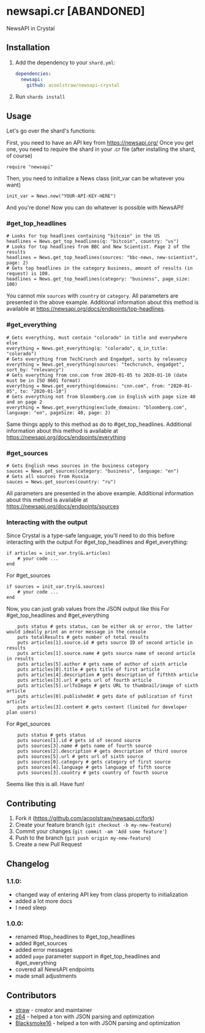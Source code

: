 # newsapi.cr [ABANDONED]

NewsAPI in Crystal

## Installation

1. Add the dependency to your `shard.yml`:

   ```yaml
   dependencies:
     newsapi:
       github: acoolstraw/newsapi-crystal
   ```

2. Run `shards install`

## Usage

Let's go over the shard's functions:

First, you need to have an API key from https://newsapi.org/
Once you get one, you need to require the shard in your .cr file (after installing the shard, of course)
```cr
require "newsapi"
```
Then, you need to initialize a News class (init_var can be whatever you want)
```cr
init_var = News.new("YOUR-API-KEY-HERE")
```
And you're done! Now you can do whatever is possible with NewsAPI!
### #get_top_headlines
```cr
# Looks for top headlines containing "bitcoin" in the US
headlines = News.get_top_headlines(q: "bitcoin", country: "us")
# Looks for top headlines from BBC and New Scientist. Page 2 of the results
headlines = News.get_top_headlines(sources: "bbc-news, new-scientist", page: 2)
# Gets top headlines in the category business, amount of results (in request) is 100.
headlines = News.get_top_headlines(category: "business", page_size: 100)
```
You cannot mix `sources` with `country` or `category`. All parameters are presented in the above example. Additional information about this method is available at <https://newsapi.org/docs/endpoints/top-headlines>.

### #get_everything
```cr
# Gets everything, must contain "colorado" in title and everywhere else
everything = News.get_everything(q: "colorado", q_in_title: "colorado")
# Gets everything from TechCrunch and Engadget, sorts by relevancy
everything = News.get_everything(sources: "techcrunch, engadget", sort_by: "relevancy")
# Gets everything from cnn.com from 2020-01-05 to 2020-01-10 (date must be in ISO 8601 format)
everything = News.get_everything(domains: "cnn.com", from: "2020-01-05", to: "2020-01-10")
# Gets everything not from bloomberg.com in English with page size 40 and on page 2
everything = News.get_everything(exclude_domains: "bloomberg.com", language: "en", pageSize: 40, page: 2)
```
Same things apply to this method as do to #get_top_headlines. Additional information about this method is available at <https://newsapi.org/docs/endpoints/everything>

### #get_sources
```cr
# Gets English news sources in the business category
sauces = News.get_sources(category: "business", language: "en")
# Gets all sources from Russia
sauces = News.get_sources(country: "ru")
```
All parameters are presented in the above example. Additional information about this method is available at <https://newsapi.org/docs/endpoints/sources>

### Interacting with the output
Since Crystal is a type-safe language, you'll need to do this before interacting with the output
For #get_top_headlines and #get_everything:
```cr
if articles = init_var.try(&.articles)
    # your code ...
end
```
For #get_sources
```cr
if sources = init_var.try(&.sources)
    # your code ...
end
```
Now, you can just grab values from the JSON output like this
For #get_top_headlines and #get_everything
```cr
    puts status # gets status, can be either ok or error, the latter would ideally print an error message in the console
    puts totalResults # gets number of total results
    puts articles[1].source.id # gets source ID of second article in results
    puts articles[1].source.name # gets source name of second article in results
    puts articles[5].author # gets name of author of sixth article
    puts articles[0].title # gets title of first article
    puts articles[4].description # gets description of fifthth article
    puts articles[3].url # gets url of fourth article
    puts articles[5].urlToImage # gets URL to thumbnail/image of sixth article
    puts articles[0].publishedAt # gets date of publication of first article
    puts articles[3].content # gets content (limited for developer plan users)
```
For #get_sources
```cr
    puts status # gets status
    puts sources[1].id # gets id of second source
    puts sources[3].name # gets name of fourth source
    puts sources[2].description # gets description of third source
    puts sources[5].url # gets url of sixth source
    puts sources[0].category # gets category of first source
    puts sources[4].language # gets language of fifth source
    puts sources[3].country # gets country of fourth source
```

Seems like this is all. Have fun!

## Contributing

1. Fork it (<https://github.com/acoolstraw/newsapi.cr/fork>)
2. Create your feature branch (`git checkout -b my-new-feature`)
3. Commit your changes (`git commit -am 'Add some feature'`)
4. Push to the branch (`git push origin my-new-feature`)
5. Create a new Pull Request

## Changelog

### 1.1.0:
- changed way of entering API key from class property to initialization
- added a lot more docs
- I need sleep

### 1.0.0:
- renamed #top_headlines to #get_top_headlines
- added #get_sources
- added error messages
- added `page` parameter support in #get_top_headlines and #get_everything
- covered all NewsAPI endpoints
- made small adjustments

## Contributors

- [straw](https://github.com/acoolstraw) - creator and maintainer
- [z64](https://github.com/z64) - helped a ton with JSON parsing and optimization
- [Blacksmoke16](https://github.com/Blacksmoke16) - helped a ton with JSON parsing and optimization
